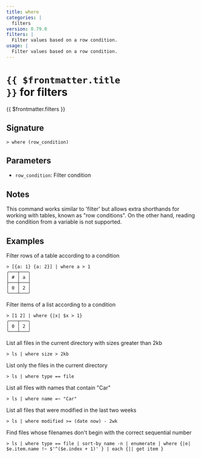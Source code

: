 ```yaml
---
title: where
categories: |
  filters
version: 0.79.0
filters: |
  Filter values based on a row condition.
usage: |
  Filter values based on a row condition.
---
```


# <code>{{ $frontmatter.title }}</code> for filters

<div class='command-title'>{{ $frontmatter.filters }}</div>

## Signature

```> where (row_condition)```

## Parameters

 -  `row_condition`: Filter condition

## Notes
This command works similar to 'filter' but allows extra shorthands for working with
tables, known as "row conditions". On the other hand, reading the condition from a variable is
not supported.
## Examples

Filter rows of a table according to a condition
```shell
> [{a: 1} {a: 2}] | where a > 1
╭───┬───╮
│ # │ a │
├───┼───┤
│ 0 │ 2 │
╰───┴───╯

```

Filter items of a list according to a condition
```shell
> [1 2] | where {|x| $x > 1}
╭───┬───╮
│ 0 │ 2 │
╰───┴───╯

```

List all files in the current directory with sizes greater than 2kb
```shell
> ls | where size > 2kb

```

List only the files in the current directory
```shell
> ls | where type == file

```

List all files with names that contain "Car"
```shell
> ls | where name =~ "Car"

```

List all files that were modified in the last two weeks
```shell
> ls | where modified >= (date now) - 2wk

```

Find files whose filenames don't begin with the correct sequential number
```shell
> ls | where type == file | sort-by name -n | enumerate | where {|e| $e.item.name !~ $'^($e.index + 1)' } | each {|| get item }

```
